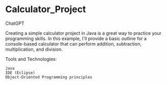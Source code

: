 # Calculator_Project

ChatGPT

Creating a simple calculator project in Java is a great way to practice your programming skills. In this example, I'll provide a basic outline for a console-based calculator that can perform addition, subtraction, multiplication, and division.

Tools and Technologies:

    Java
    IDE (Eclipse)
    Object-Oriented Programming principles
